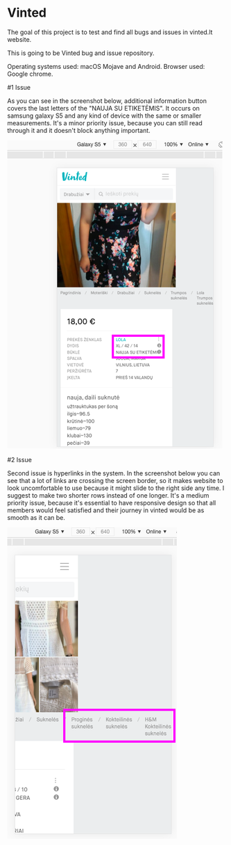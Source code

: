# Vinted
The goal of this project is to test and find all bugs and issues in vinted.lt website.

This is going to be Vinted bug and issue repository.

Operating systems used: macOS Mojave and Android.
Browser used: Google chrome.

#1 Issue

As you can see in the screenshot below, additional information button covers the last letters of the "NAUJA SU ETIKETĖMIS". It occurs on samsung galaxy S5 and any kind of device with the same or smaller measurements. It's a minor priority issue, because you can still read through it and it doesn't block anything important.

![](Vinted_bug_screenshots/First_issue_vinted.png)

#2 Issue

Second issue is hyperlinks in the system. In the screenshot below you can see that a lot of links are crossing the screen border, so it makes website to look uncomfortable to use because it might slide to the right side any time. I suggest to make two shorter rows instead of one longer. It's a medium priority issue, because it's essential to have responsive design so that all members would feel satisfied and their journey in vinted would be as smooth as it can be.

![](Vinted_bug_screenshots/Second_issue_vinted.png)

